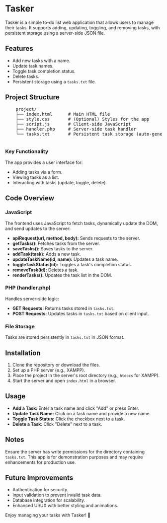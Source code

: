 <h1>Tasker</h1>
    <p>Tasker is a simple to-do list web application that allows users to manage their tasks. It supports adding, updating, toggling, and removing tasks, with persistent storage using a server-side JSON file.</p>

   <h2>Features</h2>
    <ul>
        <li>Add new tasks with a name.</li>
        <li>Update task names.</li>
        <li>Toggle task completion status.</li>
        <li>Delete tasks.</li>
        <li>Persistent storage using a <code>tasks.txt</code> file.</li>
    </ul>

   <h2>Project Structure</h2>
    <pre>
    project/
    ├── index.html      # Main HTML file
    ├── style.css       # (Optional) Styles for the app
    ├── script.js       # Client-side JavaScript
    ├── handler.php     # Server-side task handler
    └── tasks.txt       # Persistent task storage (auto-generated)
    </pre>

   <h3>Key Functionality</h3>
    <p>The app provides a user interface for:</p>
    <ul>
        <li>Adding tasks via a form.</li>
        <li>Viewing tasks as a list.</li>
        <li>Interacting with tasks (update, toggle, delete).</li>
    </ul>

   <h2>Code Overview</h2>
    <h3>JavaScript</h3>
    <p>The frontend uses JavaScript to fetch tasks, dynamically update the DOM, and send updates to the server:</p>
    <ul>
        <li><strong>apiRequest(url, method, body):</strong> Sends requests to the server.</li>
        <li><strong>getTasks():</strong> Fetches tasks from the server.</li>
        <li><strong>saveTasks():</strong> Saves tasks to the server.</li>
        <li><strong>addTask(task):</strong> Adds a new task.</li>
        <li><strong>updateTaskName(id, name):</strong> Updates a task name.</li>
        <li><strong>toggleTaskStatus(id):</strong> Toggles a task's completion status.</li>
        <li><strong>removeTask(id):</strong> Deletes a task.</li>
        <li><strong>renderTasks():</strong> Updates the task list in the DOM.</li>
    </ul>

   <h3>PHP (handler.php)</h3>
    <p>Handles server-side logic:</p>
    <ul>
        <li><strong>GET Requests:</strong> Returns tasks stored in <code>tasks.txt</code>.</li>
        <li><strong>POST Requests:</strong> Updates tasks in <code>tasks.txt</code> based on client input.</li>
    </ul>

   <h3>File Storage</h3>
    <p>Tasks are stored persistently in <code>tasks.txt</code> in JSON format.</p>

   <h2>Installation</h2>
    <ol>
        <li>Clone the repository or download the files.</li>
        <li>Set up a PHP server (e.g., XAMPP).</li>
        <li>Place the project in the server's root directory (e.g., <code>htdocs</code> for XAMPP).</li>
        <li>Start the server and open <code>index.html</code> in a browser.</li>
    </ol>

   <h2>Usage</h2>
    <ul>
        <li><strong>Add a Task:</strong> Enter a task name and click "Add" or press Enter.</li>
        <li><strong>Update Task Name:</strong> Click on a task name and provide a new name.</li>
        <li><strong>Toggle Task Status:</strong> Click the checkbox next to a task.</li>
        <li><strong>Delete a Task:</strong> Click "Delete" next to a task.</li>
    </ul>

   <h2>Notes</h2>
    <p>Ensure the server has write permissions for the directory containing <code>tasks.txt</code>. This app is for demonstration purposes and may require enhancements for production use.</p>

   <h2>Future Improvements</h2>
    <ul>
        <li>Authentication for security.</li>
        <li>Input validation to prevent invalid task data.</li>
        <li>Database integration for scalability.</li>
        <li>Enhanced UI/UX with better styling and animations.</li>
    </ul>

   <p>Enjoy managing your tasks with Tasker! 🎯</p>

